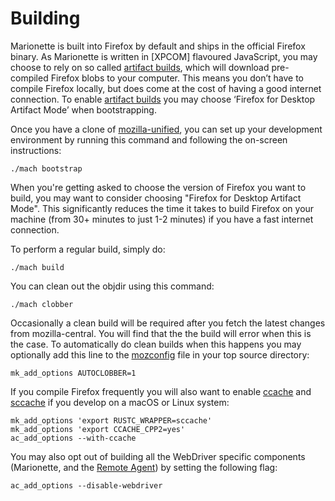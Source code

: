 # Building

Marionette is built into Firefox by default and ships in the official
Firefox binary.  As Marionette is written in [XPCOM] flavoured
JavaScript, you may choose to rely on so called [artifact builds],
which will download pre-compiled Firefox blobs to your computer.
This means you don’t have to compile Firefox locally, but does
come at the cost of having a good internet connection.  To enable
[artifact builds] you may choose ‘Firefox for Desktop Artifact
Mode’ when bootstrapping.

Once you have a clone of [mozilla-unified], you can set up your
development environment by running this command and following the
on-screen instructions:

```shell
./mach bootstrap
```

When you're getting asked to choose the version of Firefox you want to build,
you may want to consider choosing "Firefox for Desktop Artifact Mode".  This
significantly reduces the time it takes to build Firefox on your machine
(from 30+ minutes to just 1-2 minutes) if you have a fast internet connection.

To perform a regular build, simply do:

```shell
./mach build
```

You can clean out the objdir using this command:

```shell
./mach clobber
```

Occasionally a clean build will be required after you fetch the
latest changes from mozilla-central.  You will find that the the
build will error when this is the case.  To automatically do clean
builds when this happens you may optionally add this line to the
[mozconfig] file in your top source directory:

```
mk_add_options AUTOCLOBBER=1
```

If you compile Firefox frequently you will also want to enable
[ccache] and [sccache] if you develop on a macOS or Linux system:

```
mk_add_options 'export RUSTC_WRAPPER=sccache'
mk_add_options 'export CCACHE_CPP2=yes'
ac_add_options --with-ccache
```

You may also opt out of building all the WebDriver specific components
(Marionette, and the [Remote Agent]) by setting the following flag:

```
ac_add_options --disable-webdriver
```

[mozilla-unified]: https://mozilla-version-control-tools.readthedocs.io/en/latest/hgmozilla/unifiedrepo.html
[artifact builds]: /contributing/build/artifact_builds.rst
[mozconfig]: /build/buildsystem/mozconfigs.rst
[ccache]: https://ccache.samba.org/
[sccache]: https://github.com/mozilla/sccache
[Remote Agent]: /remote/index.rst
